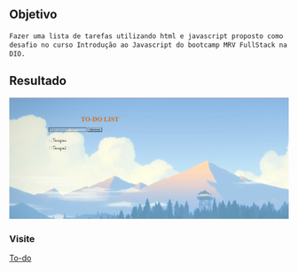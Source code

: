 ## Objetivo
    Fazer uma lista de tarefas utilizando html e javascript proposto como desafio no curso Introdução ao Javascript do bootcamp MRV FullStack na DIO.
## Resultado
<img src="assets/Screenshot.png" />

### Visite
<a href="https://didi-loiola.github.io/to-do-list/">To-do</a>